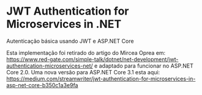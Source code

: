 # JWT Authentication for Microservices in .NET
Autenticação básica usando JWT e ASP.NET Core

Esta implementação foi retirado do 
artigo do Mircea Oprea em: https://www.red-gate.com/simple-talk/dotnet/net-development/jwt-authentication-microservices-net/ e adaptado para funcionar no ASP.NET Core 2.0.
Uma nova versão para ASP.NET Core 3.1 esta aqui: https://medium.com/streamwriter/jwt-authentication-for-microservices-in-asp-net-core-b350c1a3e9fa

